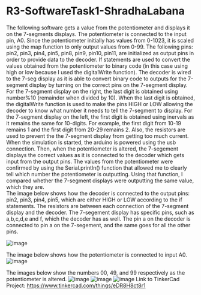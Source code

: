 # R3-SoftwareTask1-ShradhaLabana
The following software gets a value from the potentiometer and displays it on the 7-segments displays. The potentiometer is connected to the input pin, A0. Since the potentiometer initially has values from 0-1023, it is scaled using the map function to only output values from 0-99. The following pins: pin2, pin3, pin4, pin5, pin8, pin9, pin10, pin11, are initialized as output pins in order to provide data to the decoder. If statements are used to convert the values obtained from the potentiometer to binary code (in this case using high or low because I used the digitalWrite function). The decoder is wired to the 7-seg display as it is able to convert binary code to outputs for the 7-segment display by turning on the correct pins on the 7-segment display. For the 7-segment display on the right, the last digit is obtained using number%10 (remainder when divided by 10). When the last digit is obtained, the digitalWrite function is used to make the pins HIGH or LOW allowing the decoder to know what number it needs to tell the 7-segment to display. For the 7-segment display on the left, the first digit is obtained using inervals as it remains the same for 10-digits. For example, the first digit from 10-19 remains 1 and the first digit from 20-29 remains 2. Also, the resistors are used to prevent the the 7-segment display from getting too much current. When the simulation is started, the arduino is powered using the usb connection. Then, when the potentiometer is altered, the 7-segement displays the correct values as it is connected to the decoder which gets input from the output pins. The values from the potentiometer were confirmed by using the Serial.println() function that allowed me to clearly tell which number the potentiometer is outputting. Using that function, I compared whether the 7-segment displays were outputting the same value, which they are.  
The image below shows how the decoder is connected to the output pins: pin2, pin3, pin4, pin5, which are either HIGH or LOW according to the if statements. The resistors are between each connection of the 7-segment display and the decoder. The 7-segement display has specific pins, such as a,b,c,d,e and f, which the decoder has as well. The pin a on the decoder is connected to pin a on the 7-segement, and the same goes for all the other pins.

![image](https://user-images.githubusercontent.com/65087658/136666863-4eddf17e-ea9e-4262-a2c3-a588974e8e7a.png)

The image below shows how the potentiometer is connected to input A0.
![image](https://user-images.githubusercontent.com/65087658/136667065-aa03b38a-ac97-44b8-8424-1f21acfe9fe1.png)

The images below show the numbers 00, 49, and 99 respectively as the potentiometer is altered.
![image](https://user-images.githubusercontent.com/65087658/136667274-c1a24fa0-9a33-4e77-9db4-a1166981be91.png)
![image](https://user-images.githubusercontent.com/65087658/136667287-52f56e09-77c4-48c5-8fe2-58291870ad3c.png)
![image](https://user-images.githubusercontent.com/65087658/136667301-61043c5b-d3b5-4ea3-8565-c5846e6e15dd.png)
Link to TinkerCad Project: https://www.tinkercad.com/things/eDR8H8ct8r1
